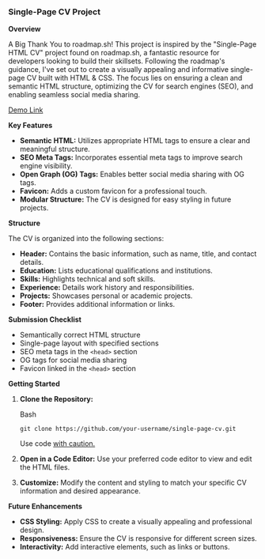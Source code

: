 
### **Single-Page CV Project**

**Overview**

A Big Thank You to roadmap.sh! This project is inspired by the "Single-Page HTML CV" project found on roadmap.sh, a fantastic resource for developers looking to build their skillsets.  Following the roadmap's guidance, I've set out to create a visually appealing and informative single-page CV built with HTML & CSS. The focus lies on ensuring a clean and semantic HTML structure, optimizing the CV for search engines (SEO), and enabling seamless social media sharing.

[Demo Link](https://soumyajeetsengupta-sys.github.io/single-page-cv/)

**Key Features**

-   **Semantic HTML:** Utilizes appropriate HTML tags to ensure a clear and meaningful structure.
-   **SEO Meta Tags:** Incorporates essential meta tags to improve search engine visibility.
-   **Open Graph (OG) Tags:** Enables better social media sharing with OG tags.
-   **Favicon:** Adds a custom favicon for a professional touch.
-   **Modular Structure:** The CV is designed for easy styling in future projects.

**Structure**

The CV is organized into the following sections:

-   **Header:** Contains the basic information, such as name, title, and contact details.
-   **Education:** Lists educational qualifications and institutions.
-   **Skills:** Highlights technical and soft skills.
-   **Experience:** Details work history and responsibilities.
-   **Projects:** Showcases personal or academic projects.
-   **Footer:** Provides additional information or links.

**Submission Checklist**

-   Semantically correct HTML structure
-   Single-page layout with specified sections
-   SEO meta tags in the `<head>` section
-   OG tags for social media sharing
-   Favicon linked in the `<head>` section

**Getting Started**

1.  **Clone the Repository:**
    
    Bash
    
    ```
    git clone https://github.com/your-username/single-page-cv.git
    
    ```
    
    Use code [with caution.](/faq#coding)
    
2.  **Open in a Code Editor:** Use your preferred code editor to view and edit the HTML files.
3.  **Customize:** Modify the content and styling to match your specific CV information and desired appearance.

**Future Enhancements**

-   **CSS Styling:** Apply CSS to create a visually appealing and professional design.
-   **Responsiveness:** Ensure the CV is responsive for different screen sizes.
-   **Interactivity:** Add interactive elements, such as links or buttons.
